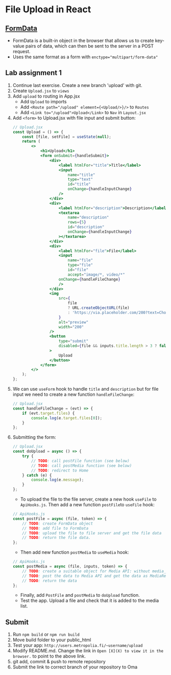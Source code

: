 # File Upload in React

## [FormData](https://developer.mozilla.org/en-US/docs/Web/API/FormData)
- FormData is a built-in object in the browser that allows us to create key-value pairs of data, which can then be sent to
  the server in a POST request.
- Uses the same format as a form with `enctype="multipart/form-data"`

## Lab assignment 1
1. Continue last exercise. Create a new branch 'upload' with git.
2. Create `Upload.jsx` to `views`
3. Add `upload` to routing in App.jsx
    * Add `Upload` to imports
    * Add `<Route path="/upload" element={<Upload/>}/>` to `Routes`
    * Add `<Link to="/upload">Upload</Link>` to `Nav` in `Layout.jsx`
4. Add `<form>` to Upload.jsx with file input and submit button:
    ```jsx
    // Upload.jsx
    const Upload = () => {
        const [file, setFile] = useState(null);
        return (
            <>
                <h1>Upload</h1>
                <form onSubmit={handleSubmit}>
                    <div>
                        <label htmlFor="title">Title</label>
                        <input
                            name="title"
                            type="text"
                            id="title"
                            onChange={handleInputChange}
                        />
                    </div>
                    <div>
                        <label htmlFor="description">Description</label>
                        <textarea
                            name="description"
                            rows={5}
                            id="description"
                            onChange={handleInputChange}
                        ></textarea>
                    </div>
                    <div>
                        <label htmlFor="file">File</label>
                        <input
                            name="file"
                            type="file"
                            id="file"
                            accept="image/*, video/*"
                        onChange={handleFileChange}
                        />
                    </div>
                    <img
                        src={
                            file
                            ? URL.createObjectURL(file)
                            : 'https://via.placeholder.com/200?text=Choose+image'
                        }
                        alt="preview"
                        width="200"
                    />
                    <button
                        type="submit"
                        disabled={file && inputs.title.length > 3 ? false : true}
                    >
                        Upload
                    </button>
                </form>
            </>
        );
    };
    ```
5. We can use `useForm` hook to handle `title` and `description` but for file input we need to create a new function `handleFileChange`:
    ```jsx
    // Upload.jsx
    const handleFileChange = (evt) => {
        if (evt.target.files) {
            console.log(e.target.files[0]);
        }
    };
    ```
6. Submitting the form:
    ```jsx
    // Upload.jsx
    const doUpload = async () => {
        try {
            // TODO: call postFile function (see below)
            // TODO: call postMedia function (see below)
            // TODO: redirect to Home
        } catch (e) {
            console.log(e.message);
        }
    };
    ```
   - To upload the file to the file server, create a new hook `useFile` to `ApiHooks.js`. Then add a new function `postFile`to `useFile` hook:
    ```jsx
    // ApiHooks.js
    const postFile = async (file, token) => {
        // TODO: create FormData object
        // TODO: add file to FormData
        // TODO: upload the file to file server and get the file data
        // TODO: return the file data.
    };
    ```
   - Then add new function `postMedia` to `useMedia` hook:
    ```jsx
    // ApiHooks.js
    const postMedia = async (file, inputs, token) => {
        // TODO: create a suitable object for Media API: without media_id, user_id, thumbnail and created_at. All those are generated by the API.
        // TODO: post the data to Media API and get the data as MediaResponse
        // TODO: return the data
    };
    ```
    - Finally, add `PostFile` and `postMedia` to `doUpload` function.
    - Test the app. Upload a file and check that it is added to the media list.

## Submit
1. Run `npm build` or `npm run build`
2. Move build folder to your public_html
3. Test your app: `http://users.metropolia.fi/~username/upload`
4. Modify README.md. Change the link in `Open [X](X) to view it in the browser.` to point to the above link.
5. git add, commit & push to remote repository
6. Submit the link to correct branch of your repository to Oma
   
